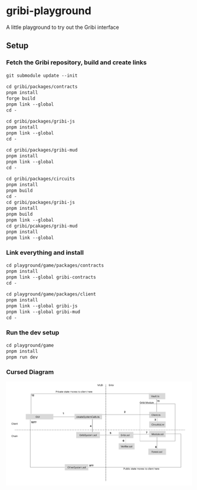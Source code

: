 # gribi-playground
A little playground to try out the Gribi interface

Setup
---

### Fetch the Gribi repository, build and create links

```
git submodule update --init
```

```
cd gribi/packages/contracts
pnpm install
forge build
pnpm link --global 
cd -
```

```
cd gribi/packages/gribi-js
pnpm install
pnpm link --global 
cd -
```

```
cd gribi/packages/gribi-mud
pnpm install
pnpm link --global 
cd -
```

```
cd gribi/packages/circuits
pnpm install
pnpm build
cd - 
cd gribi/packages/gribi-js
pnpm install
pnpm build
pnpm link --global
cd gribi/pcakages/gribi-mud
pnpm install
pnpm link --global
```

### Link everything and install 
```
cd playground/game/packages/contracts 
pnpm install
pnpm link --global gribi-contracts
cd -
```

```
cd playground/game/packages/client
pnpm install
pnpm link --global gribi-js
pnpm link --global gribi-mud
cd -
```

### Run the dev setup 
```
cd playground/game
pnpm install
pnpm run dev
```


### Cursed Diagram

![diagram of gribi arch](gribi-explainer-diagram.png)
